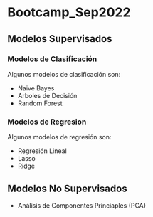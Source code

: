 # Bootcamp_Sep2022
## Modelos Supervisados
### Modelos de Clasificación
Algunos modelos de clasificación son:
* Naive Bayes
* Arboles de Decisión
* Random Forest
### Modelos de Regresion
Algunos modelos de regresión son:
* Regresión Lineal
* Lasso
* Ridge

## Modelos No Supervisados
* Análisis de Componentes Princiaples (PCA)